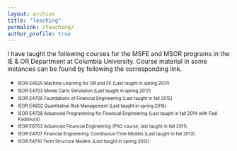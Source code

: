 ```yaml
---
layout: archive
title: "Teaching"
permalink: /teaching/
author_profile: true
---
```


<!---
{% include base_path %}

{% for post in site.teaching reversed %}
  {% include archive-single.html %}
{% endfor %}
--->

I have taught the following courses for the MSFE and MSOR programs in the IE & OR Department at Columbia University. Course material in some instances can be found by following the corresponding link.

* <font size = "-2"> IEOR E4525  Machine Learning for OR and FE (Last taught in spring 2017) </font>
* <font size = "-2"> IEOR E4703  Monte Carlo Simulation  (Last taught in spring 2017) </font>
* <font size = "-2"> IEOR E4706  Foundations of Financial Engineering (Last taught in fall 2015) </font>
* <font size = "-2"> IEOR E4602  Quantitative Risk Management (Last taught in spring 2016) </font>
* <font size = "-2"> IEOR E4728  Advanced Programming for Financial Engineering (Last taught in fall 2014 with Fadi Kaddoura) </font>
* <font size = "-2"> IEOR E6703  Advanced Financial Engineering (PhD course; last taught in fall 2011) </font>
* <font size = "-2"> IEOR E4707  Financial Engineering: Continuous-Time Models (Last taught in fall 2013) </font>
* <font size = "-2"> IEOR E4710  Term Structure Models (Last taught in spring 2012) </font>

